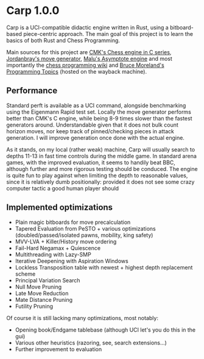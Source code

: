 # Carp 1.0.0

Carp is a UCI-compatible didactic engine written in Rust, using a bitboard-based piece-centric approach.
The main goal of this project is to learn the basics of both Rust and Chess Programming.

Main sources for this project are [CMK's Chess engine in C series](https://www.youtube.com/watch?v=QUNP-UjujBM&list=PLmN0neTso3Jxh8ZIylk74JpwfiWNI76Cs), 
[Jordanbray's move generator](https://github.com/jordanbray/chess), [Malu's Asymptote engine](https://github.com/malu/asymptote)
and most importantly the [chess programming wiki](https://www.chessprogramming.org/Main_Page) and
[Bruce Moreland's Programming Topics](https://web.archive.org/web/20071026090003/http://www.brucemo.com/compchess/programming/index.htm)
(hosted on the wayback machine).

## Performance

Standard perft is available as a UCI command, alongside benchmarking using the Eigenmann Rapid test
set. Locally the move generator performs better than CMK's C engine, while being 8-9 times slower
than the fastest generators around.
Understandable given that it does not bulk count horizon moves, nor keep track of pinned/checking
pieces in attack generation. I will improve generation once done with the actual engine.

As it stands, on my local (rather weak) machine, Carp will usually search to depths 11-13 in fast
time controls during the middle game.
In standard arena games, with the improved evaluation, it seems to handily beat BBC, although
further and more rigorous testing should be conduced.
The engine is quite fun to play against when limiting the depth to reasonable values, since
it is relatively dumb positionally: provided it does not see some crazy computer tactic a good
human player should

## Implemented optimizations

* Plain magic bitboards for move precalculation
* Tapered Evaluation from PeSTO + various optimizations (doubled/passed/isolated pawns, mobility, king safety)
* MVV-LVA + Killer/History move ordering
* Fail-Hard Negamax + Quiescence
* Multithreading with Lazy-SMP
* Iterative Deepening with Aspiration Windows
* Lockless Transposition table with newest + highest depth replacement scheme
* Principal Variation Search
* Null Move Pruning
* Late Move Reduction
* Mate Distance Pruning
* Futility Pruning

Of course it is still lacking many optimizations, most notably:

* Opening book/Endgame tablebase (although UCI let's you do this in the gui)
* Various other heuristics (razoring, see, search extensions...)
* Further improvement to evaluation